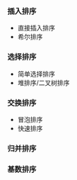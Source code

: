 ### 插入排序
* 直接插入排序<br>
* 希尔排序<br>

### 选择排序
* 简单选择排序<br>
* 堆排序/二叉树排序<br>

### 交换排序
* 冒泡排序<br>
* 快速排序<br>

### 归并排序<br>

### 基数排序<br>
